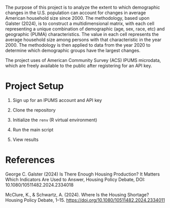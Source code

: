 The purpose of this project is to analyze the extent to which demographic changes in the U.S. population can account for changes in average American household size since 2000. The methodology, based upon Galster (2024), is to construct a multidimensional matrix, with each cell representing a unique combination of demographic (age, sex, race, etc) and geographic (PUMA) characteristics. The value in each cell represents the average household size among persons with that characteristic in the year 2000. The methodology is then applied to data from the year 2020 to determine which demographic groups have the largest changes.

The project uses of American Community Survey (ACS) IPUMS microdata, which are freely available to the public after registering for an API key.

# Project Setup

1. Sign up for an IPUMS account and API key

2. Clone the repository

3. Initialize the `renv` (R virtual environment)

4. Run the main script

5. View results

# References

George C. Galster (2024) Is There Enough Housing Production? It Matters Which Indicators Are Used to Answer, Housing Policy Debate, DOI: 10.1080/10511482.2024.2334018

McClure, K., & Schwartz, A. (2024). Where Is the Housing Shortage? Housing Policy Debate, 1–15. https://doi.org/10.1080/10511482.2024.2334011